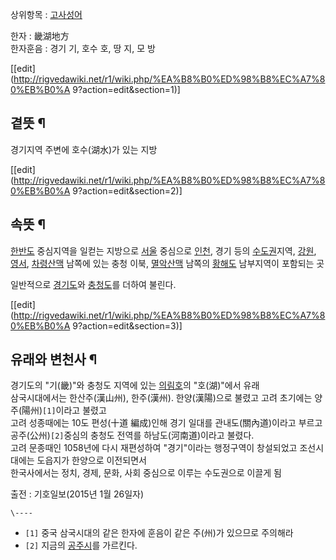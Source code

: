 상위항목 : [고사성어](%EA%B3%A0%EC%82%AC%EC%84%B1%EC%96%B4.md)

한자 : 畿湖地方  
한자훈음 : 경기 기, 호수 호, 땅 지, 모 방

[[edit](http://rigvedawiki.net/r1/wiki.php/%EA%B8%B0%ED%98%B8%EC%A7%80%EB%B0%A
9?action=edit&section=1)]

## 곁뜻 ¶

경기지역 주변에 호수(湖水)가 있는 지방

  

[[edit](http://rigvedawiki.net/r1/wiki.php/%EA%B8%B0%ED%98%B8%EC%A7%80%EB%B0%A
9?action=edit&section=2)]

## 속뜻 ¶

[한반도](%ED%95%9C%EB%B0%98%EB%8F%84.md) 중심지역을 일컫는 지방으로
[서울](%EC%84%9C%EC%9A%B8.md) 중심으로 [인천](%EC%9D%B8%EC%B2%9C.md), 경기 등의
[수도권](%EC%88%98%EB%8F%84%EA%B6%8C.md)지역, [강원](%EA%B0%95%EC%9B%90.md),
[영서](%EC%98%81%EC%84%9C.md),
[차령산맥](%EC%B0%A8%EB%A0%B9%EC%82%B0%EB%A7%A5.md) 남쪽에 있는 충청 이북,
[멸악산맥](%EB%A9%B8%EC%95%85%EC%82%B0%EB%A7%A5.md) 남쪽의
[황해도](%ED%99%A9%ED%95%B4%EB%8F%84.md) 남부지역이 포함되는 곳

  

일반적으로 [경기도](%EA%B2%BD%EA%B8%B0%EB%8F%84.md)와
[충청도](%EC%B6%A9%EC%B2%AD%EB%8F%84.md)를 더하여 불린다.

  

[[edit](http://rigvedawiki.net/r1/wiki.php/%EA%B8%B0%ED%98%B8%EC%A7%80%EB%B0%A
9?action=edit&section=3)]

## 유래와 변천사 ¶

경기도의 "기(畿)"와 충청도 지역에 있는 [의림호](%EC%9D%98%EB%A6%BC%ED%98%B8.md)의 "호(湖)"에서 유래  
삼국시대에서는 한산주(漢山州), 한주(漢州). 한양(漢陽)으로 불렸고 고려 초기에는 양주(陽州)`[1]`이라고 불렸고  
고려 성종때에는 10도 편성(十道 編成)인해 경기 일대를 관내도(關內道)이라고 부르고 공주(公州)`[2]`중심의 충청도 전역를
하남도(河南道)이라고 불렸다.  
고려 문종때인 1058년에 다시 재편성하여 "경기"이라는 행정구역이 창설되었고 조선시대에는 도읍지가 한양으로 이전되면서  
한국사에서는 정치, 경제, 문화, 사회 중심으로 이루는 수도권으로 이끌게 됨

  

출전 : 기호일보(2015년 1월 26일자)

  

`\----`

  * `[1]` 중국 삼국시대의 같은 한자에 훈음이 같은 주(州)가 있으므로 주의해라
  * `[2]` 지금의 [공주시](%EA%B3%B5%EC%A3%BC%EC%8B%9C.md)를 가르킨다.


